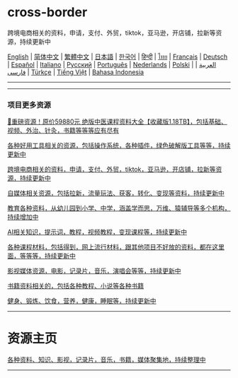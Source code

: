 # cross-border
跨境电商相关的资料，申请，支付、外贸，tiktok，亚马逊，开店铺，拉新等资源，持续更新中

[English](https://openaitx.github.io/view.html?user=mswnlz&project=cross-border&lang=en) | [简体中文](https://openaitx.github.io/view.html?user=mswnlz&project=cross-border&lang=zh-CN) | [繁體中文](https://openaitx.github.io/view.html?user=mswnlz&project=cross-border&lang=zh-TW) | [日本語](https://openaitx.github.io/view.html?user=mswnlz&project=cross-border&lang=ja) | [한국어](https://openaitx.github.io/view.html?user=mswnlz&project=cross-border&lang=ko) | [हिन्दी](https://openaitx.github.io/view.html?user=mswnlz&project=cross-border&lang=hi) | [ไทย](https://openaitx.github.io/view.html?user=mswnlz&project=cross-border&lang=th) | [Français](https://openaitx.github.io/view.html?user=mswnlz&project=cross-border&lang=fr) | [Deutsch](https://openaitx.github.io/view.html?user=mswnlz&project=cross-border&lang=de) | [Español](https://openaitx.github.io/view.html?user=mswnlz&project=cross-border&lang=es) | [Italiano](https://openaitx.github.io/view.html?user=mswnlz&project=cross-border&lang=it) | [Русский](https://openaitx.github.io/view.html?user=mswnlz&project=cross-border&lang=ru) | [Português](https://openaitx.github.io/view.html?user=mswnlz&project=cross-border&lang=pt) | [Nederlands](https://openaitx.github.io/view.html?user=mswnlz&project=cross-border&lang=nl) | [Polski](https://openaitx.github.io/view.html?user=mswnlz&project=cross-border&lang=pl) | [العربية](https://openaitx.github.io/view.html?user=mswnlz&project=cross-border&lang=ar) | [فارسی](https://openaitx.github.io/view.html?user=mswnlz&project=cross-border&lang=fa) | [Türkçe](https://openaitx.github.io/view.html?user=mswnlz&project=cross-border&lang=tr) | [Tiếng Việt](https://openaitx.github.io/view.html?user=mswnlz&project=cross-border&lang=vi) | [Bahasa Indonesia](https://openaitx.github.io/view.html?user=mswnlz&project=cross-border&lang=id)

------------

<ResourceTabs category="cross-border" :months="['202507', '202506', '202505']" />



---------------
### 项目更多资源

[🎁重磅资源！原价59880元 绝版中医课程资料大全【收藏版1.18TB】，包括基础、视频、外治、针灸，书籍等等等应有尽有](https://github.com/mswnlz/chinese-traditional)

[各种好用工具相关的资源，包括操作系统，各种插件，绿色破解版工具等等，持续更新中](https://github.com/mswnlz/tools)


[跨境电商相关的资料，申请，支付、外贸，tiktok，亚马逊，开店铺，拉新等资源，持续更新中](https://github.com/mswnlz/cross-border)

[自媒体相关资源，包括拉新，流量玩法、获客，转化、变现等资料，持续更新中](https://github.com/mswnlz/self-media)

[ 教育各种资料，从幼儿园到小学、中学，涵盖学而思，万维、猿辅导等多个机构，持续增加中](https://github.com/mswnlz/edu-knowlege)

[AI相关知识，提示词，教程，视频教程，变现课程等，持续更新中](https://github.com/mswnlz/AIknowledge)

[各种课程材料，包括得到，网上流行材料，跟其他项目不好放的资料，都在这里面，等等等，持续更新中](https://github.com/mswnlz/curriculum)

[影视媒体资源，电影，记录片，音乐，演唱会等等，持续更新中](https://github.com/mswnlz/movies)

[书籍资料相关的，包括各种教程、小说等各种书籍](https://github.com/mswnlz/book)

[健身、锻炼、饮食，营养，健康，睡眠等，持续更新中](https://github.com/mswnlz/healthy)



---------------

# 资源主页
[各种资料、知识、影视，记录片，音乐，书籍，媒体聚集地，持续整理中](https://github.com/mswnlz)

---------------
